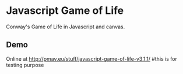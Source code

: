 # Javascript Game of Life
Conway's Game of Life in Javascript and canvas.

## Demo
Online at http://pmav.eu/stuff/javascript-game-of-life-v3.1.1/
#this is for testing purpose
